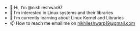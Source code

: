 - 👋 Hi, I’m @nikhileshwar97
- 👀 I’m interested in Linux systems and their libraries
- 🌱 I’m currently learning about Linux Kernel and Libraries
- 📫 How to reach me email me on nikhileshwarp19@gmail.com

<!---
nikhileshwar97/nikhileshwar97 is a ✨ special ✨ repository because its `README.md` (this file) appears on your GitHub profile.
You can click the Preview link to take a look at your changes.
--->
